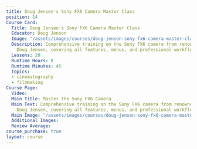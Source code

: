 ```yaml
---
title: Doug Jensen's Sony FX6 Camera Master Class
position: 14
Course Card:
  Title: Doug Jensen's Sony FX6 Camera Master Class
  Educator: Doug Jensen
  Image: "/assets/images/courses/doug-jensen-sony-fx6-camera-master-class.jpg"
  Description: Comprehensive training on the Sony FX6 camera from renowned instructor
    Doug Jensen, covering all features, menus, and professional workflows.
  Lessons: 20
  Runtime Hours: 8
  Runtime Minutes: 45
  Topics:
  - cinematography
  - filmmaking
Course Page:
  Video: 
  Main Title: Master the Sony FX6 Camera
  Main Text: Comprehensive training on the Sony FX6 camera from renowned instructor
    Doug Jensen, covering all features, menus, and professional workflows.
  Main Image: "/assets/images/courses/doug-jensen-sony-fx6-camera-master-class/sony-fx6-camera-master-class-main.jpg"
  Additional Images: 
  Review Average: 
course_purchase: true
layout: course
---
```


